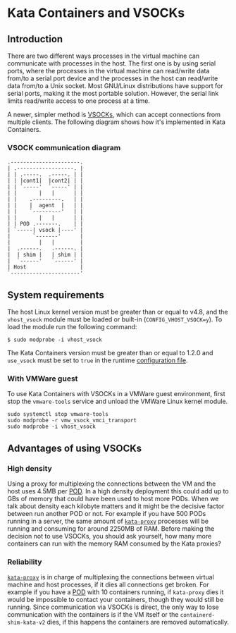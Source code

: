 # Kata Containers and VSOCKs

## Introduction

There are two different ways processes in the virtual machine can communicate
with processes in the host. The first one is by using serial ports, where the
processes in the virtual machine can read/write data from/to a serial port
device and the processes in the host can read/write data from/to a Unix socket.
Most GNU/Linux distributions have support for serial ports, making it the most
portable solution. However, the serial link limits read/write access to one
process at a time.

A newer, simpler method is [VSOCKs][1], which can accept connections from
multiple clients. The following diagram shows how it's implemented in Kata Containers.

### VSOCK communication diagram

```
.----------------------.
| .------------------. |
| | .-----.  .-----. | |
| | |cont1|  |cont2| | |
| | `-----'  `-----' | |
| |       |   |      | |
| |    .---------.   | |
| |    |  agent  |   | |
| |    `---------'   | |
| |       |   |      | |
| | POD .-------.    | |
| `-----| vsock |----' |
|       `-------'      |
|         |   |        |
|  .------.   .------. |
|  | shim |   | shim | |
|  `------'   `------' |
| Host                 |
`----------------------'
```

## System requirements

The host Linux kernel version must be greater than or equal to v4.8, and the
`vhost_vsock` module must be loaded or built-in (`CONFIG_VHOST_VSOCK=y`). To
load the module run the following command:

```
$ sudo modprobe -i vhost_vsock
```

The Kata Containers version must be greater than or equal to 1.2.0 and `use_vsock`
must be set to `true` in the runtime [configuration file][1].

### With VMWare guest

To use Kata Containers with VSOCKs in a VMWare guest environment, first stop the `vmware-tools` service and unload the VMWare Linux kernel module.
```
sudo systemctl stop vmware-tools
sudo modprobe -r vmw_vsock_vmci_transport
sudo modprobe -i vhost_vsock
```

## Advantages of using VSOCKs

### High density

Using a proxy for multiplexing the connections between the VM and the host uses
4.5MB per [POD][2]. In a high density deployment this could add up to GBs of
memory that could have been used to host more PODs. When we talk about density
each kilobyte matters and it might be the decisive factor between run another
POD or not. For example if you have 500 PODs running in a server, the same
amount of [`kata-proxy`][3] processes will be running and consuming for around
2250MB of RAM. Before making the decision not to use VSOCKs, you should ask
yourself, how many more containers can run with the memory RAM consumed by the
Kata proxies?

### Reliability

[`kata-proxy`][3] is in charge of multiplexing the connections between virtual
machine and host processes, if it dies all connections get broken. For example
if you have a [POD][2] with 10 containers running, if `kata-proxy` dies it would
be impossible to contact your containers, though they would still be running.
Since communication via VSOCKs is direct, the only way to lose communication
with the containers is if the VM itself or the `containerd-shim-kata-v2` dies, if this happens
the containers are removed automatically.

[1]: https://wiki.qemu.org/Features/VirtioVsock
[2]: ./vcpu-handling.md#virtual-cpus-and-kubernetes-pods
[3]: https://github.com/kata-containers/proxy
